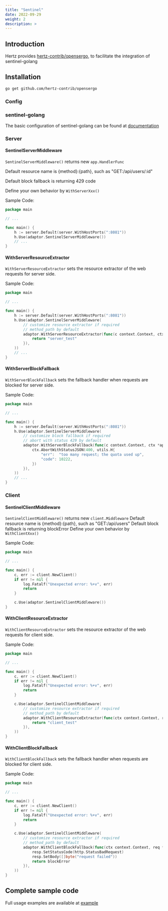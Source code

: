 ```yaml
---
title: "Sentinel"
date: 2022-09-29
weight: 2
description: >
---
```


## Introduction

Hertz provides [hertz-contrib/opensergo](https://github.com/hertz-contrib/opensergo), to facilitate the integration of sentinel-golang

## Installation

```bash
go get github.com/hertz-contrib/opensergo
```

### Config

### sentinel-golang

The basic configuration of sentinel-golang can be found at [documentation](https://github.com/alibaba/sentinel-golang)

### Server

#### SentinelServerMiddleware

`SentinelServerMiddleware()` returns new `app.HandlerFunc`

Default resource name is {method}:{path}, such as "GET:/api/users/:id"

Default block fallback is returning 429 code

Define your own behavior by `WithServerXxx()`

Sample Code:

```go
package main

// ...

func main() {
	h := server.Default(server.WithHostPorts(":8081"))
	h.Use(adaptor.SentinelServerMiddleware())
	// ...
}
```

#### WithServerResourceExtractor

`WithServerResourceExtractor` sets the resource extractor of the web requests for server side.

Sample Code:

```go
package main

// ...

func main() {
	h := server.Default(server.WithHostPorts(":8081"))
	h.Use(adaptor.SentinelServerMiddleware(
		// customize resource extractor if required
		// method_path by default
		adaptor.WithServerResourceExtractor(func(c context.Context, ctx *app.RequestContext) string {
			return "server_test"
		}),
	))
	// ...
}
```

#### WithServerBlockFallback

`WithServerBlockFallback` sets the fallback handler when requests are blocked for server side.

Sample Code:

```go
package main

// ...

func main() {
	h := server.Default(server.WithHostPorts(":8081"))
	h.Use(adaptor.SentinelServerMiddleware(
		// customize block fallback if required
		// abort with status 429 by default
		adaptor.WithServerBlockFallback(func(c context.Context, ctx *app.RequestContext) {
			ctx.AbortWithStatusJSON(400, utils.H{
				"err":  "too many request; the quota used up",
				"code": 10222,
			})
		}),
	))
	// ...
}
```

### Client

#### SentinelClientMiddleware

`SentinelClientMiddleware()` returns new `client.Middleware`
Default resource name is {method}:{path}, such as "GET:/api/users"
Default block fallback is returning blockError
Define your own behavior by `WithClientXxx()`

Sample Code:

```go
package main

// ...

func main() {
	c, err := client.NewClient()
	if err != nil {
		log.Fatalf("Unexpected error: %+v", err)
		return
	}

	c.Use(adaptor.SentinelClientMiddleware())
}
```

#### WithClientResourceExtractor

`WithClientResourceExtractor` sets the resource extractor of the web requests for client side.

Sample Code:

```go
package main

// ...

func main() {
	c, err := client.NewClient()
	if err != nil {
		log.Fatalf("Unexpected error: %+v", err)
		return
	}

	c.Use(adaptor.SentinelClientMiddleware(
		// customize resource extractor if required
		// method_path by default
		adaptor.WithClientResourceExtractor(func(ctx context.Context, request *protocol.Request, response *protocol.Response) string {
			return "client_test"
		}),
	))
}
```

#### WithClientBlockFallback

`WithClientBlockFallback` sets the fallback handler when requests are blocked for client side.

Sample Code:

```go
package main

// ...

func main() {
	c, err := client.NewClient()
	if err != nil {
		log.Fatalf("Unexpected error: %+v", err)
		return
	}

	c.Use(adaptor.SentinelClientMiddleware(
		// customize resource extractor if required
		// method_path by default
		adaptor.WithClientBlockFallback(func(ctx context.Context, req *protocol.Request, resp *protocol.Response, blockError error) error {
			resp.SetStatusCode(http.StatusBadRequest)
			resp.SetBody([]byte("request failed"))
			return blockError
		}),
	))
}
```

## Complete sample code

Full usage examples are available at [example](https://github.com/cloudwego/hertz-examples/tree/main/sentinel/hertz)
